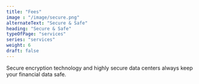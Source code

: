 ```yaml
---
title: "Fees"
image : "/image/secure.png"
alternateText: "Secure & Safe"
heading: "Secure & Safe"
typeOfPage: "services"
series: "services"
weight: 6
draft: false
---
```


<p>Secure encryption technology and highly secure data centers always keep your financial data safe.</p>
